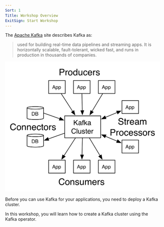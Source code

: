 ```yaml
---
Sort: 1
Title: Workshop Overview
ExitSign: Start Workshop
---
```


The [Apache Kafka](https://kafka.apache.org/) site describes Kafka as:

> used for building real-time data pipelines and streaming apps. It is horizontally scalable, fault-tolerant, wicked fast, and runs in production in thousands of companies.

![Kafka Architecture](kafka-apis.png)

Before you can use Kafka for your applications, you need to deploy a Kafka cluster.

In this workshop, you will learn how to create a Kafka cluster using the Kafka operator.
